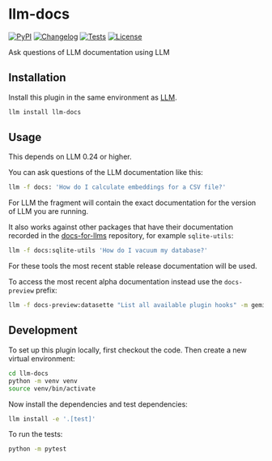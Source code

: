 # llm-docs

[![PyPI](https://img.shields.io/pypi/v/llm-docs.svg)](https://pypi.org/project/llm-docs/)
[![Changelog](https://img.shields.io/github/v/release/simonw/llm-docs?include_prereleases&label=changelog)](https://github.com/simonw/llm-docs/releases)
[![Tests](https://github.com/simonw/llm-docs/actions/workflows/test.yml/badge.svg)](https://github.com/simonw/llm-docs/actions/workflows/test.yml)
[![License](https://img.shields.io/badge/license-Apache%202.0-blue.svg)](https://github.com/simonw/llm-docs/blob/main/LICENSE)

Ask questions of LLM documentation using LLM

## Installation

Install this plugin in the same environment as [LLM](https://llm.datasette.io/).
```bash
llm install llm-docs
```
## Usage

This depends on LLM 0.24 or higher.

You can ask questions of the LLM documentation like this:

```bash
llm -f docs: 'How do I calculate embeddings for a CSV file?'
```
For LLM the fragment will contain the exact documentation for the version of LLM you are running.

It also works against other packages that have their documentation recorded in the [docs-for-llms](https://github.com/simonw/docs-for-llms) repository, for example `sqlite-utils`:
```bash
llm -f docs:sqlite-utils 'How do I vacuum my database?'
```
For these tools the most recent stable release documentation will be used.

To access the most recent alpha documentation instead use the `docs-preview` prefix:
```bash
llm -f docs-preview:datasette "List all available plugin hooks" -m gemini-2.0-flash
```

## Development

To set up this plugin locally, first checkout the code. Then create a new virtual environment:
```bash
cd llm-docs
python -m venv venv
source venv/bin/activate
```
Now install the dependencies and test dependencies:
```bash
llm install -e '.[test]'
```
To run the tests:
```bash
python -m pytest
```
